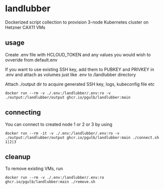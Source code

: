 # landlubber

Dockerized script collection to provision 3-node Kubernetes cluster on Hetzner CAX11 VMs

## usage

Create .env file with HCLOUD_TOKEN and any values you would wish to ovveride from default.env

If you want to use existing SSH key, add them to PUBKEY and PRIVKEY in .env and attach as volumes just like .env to /landlubber directory

Attach ./output dir to acquire generated SSH key, logs, kubeconfig file etc

```shell
docker run --rm -v ./.env:/landlubber/.env:ro -v ./output:/landlubber/output ghcr.io/pgulb/landlubber:main
```

## connecting

You can connect to created node 1 or 2 or 3 by using

```shell
docker run --rm -it -v ./.env:/landlubber/.env:ro -v ./output:/landlubber/output ghcr.io/pgulb/landlubber:main ./connect.sh 1|2|3
```

## cleanup

To remove existing VMs, run

```shell
docker run --rm -v ./.env:/landlubber/.env:ro ghcr.io/pgulb/landlubber:main ./remove.sh
```
